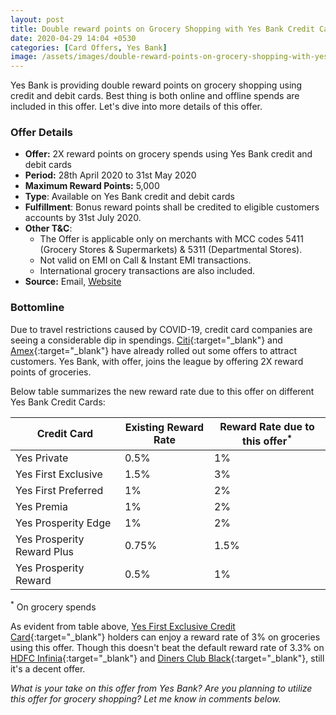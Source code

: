 ```yaml
---
layout: post
title: Double reward points on Grocery Shopping with Yes Bank Credit Cards
date: 2020-04-29 14:04 +0530
categories: [Card Offers, Yes Bank]
image: /assets/images/double-reward-points-on-grocery-shopping-with-yes-bank-credit-cards.jpg
---
```


Yes Bank is providing double reward points on grocery shopping using credit and debit cards. Best thing is both online and offline spends are included in this offer. Let's dive into more details of this offer.

### Offer Details

- **Offer:** 2X reward points on grocery spends using Yes Bank credit and debit cards
- **Period:** 28th April 2020 to 31st May 2020
- **Maximum Reward Points:** 5,000
- **Type**: Available on Yes Bank credit and debit cards
- **Fulfillment**: Bonus reward points shall be credited to eligible customers accounts by 31st July 2020.
- **Other T&C**:
  - The Offer is applicable only on merchants with MCC codes 5411 (Grocery Stores & Supermarkets) & 5311 (Departmental Stores).
  - Not valid on EMI on Call & Instant EMI transactions.
  - International grocery transactions are also included.
- **Source:** Email, [Website](https://www.yesbank.in/pdf/twice_reward_points_on_grocery_with_yesbank_dc_and_cc_pdf)

### Bottomline

Due to travel restrictions caused by COVID-19, credit card companies are seeing a considerable dip in spendings. [Citi](/citi-credit-cards-offer-2-months-extra-on-tata-sky/){:target="\_blank"} and [Amex](/amex-double-rewards-offer-2x-points-2x-value-on-amex-platinum-card/){:target="\_blank"} have already rolled out some offers to attract customers. Yes Bank, with offer, joins the league by offering 2X reward points of groceries.

Below table summarizes the new reward rate due to this offer on different Yes Bank Credit Cards:

<table class="table" style="display: block;overflow-x: auto;">
<thead class="thead-dark">
<tr>
 <th scope="col"> Credit Card</th>
 <th scope="col"> Existing Reward Rate</th>
 <th scope="col"> Reward Rate due to this offer<sup>*</sup></th>
</tr>
</thead>
<tbody>
<tr>
 <td> Yes Private </td>
 <td> 0.5% </td>
 <td> 1% </td>
</tr>
<tr>
 <td> Yes First Exclusive </td>
 <td> 1.5% </td>
 <td> 3% </td>
</tr>
<tr>
 <td> Yes First Preferred </td>
 <td> 1% </td>
 <td> 2% </td>
</tr>
<tr>
 <td> Yes Premia </td>
 <td> 1% </td>
 <td> 2% </td>
</tr>
<tr>
 <td> Yes Prosperity Edge </td>
 <td> 1% </td>
 <td> 2% </td>
</tr>
<tr>
 <td> Yes Prosperity Reward Plus </td>
 <td> 0.75% </td>
 <td> 1.5% </td>
</tr>
<tr>
 <td> Yes Prosperity Reward </td>
 <td> 0.5% </td>
 <td> 1% </td>
</tr>
</tbody>
</table>
<sup>*</sup> On grocery spends

As evident from table above, [Yes First Exclusive Credit Card](/yes-first-exclusive-credit-card-review/){:target="\_blank"} holders can enjoy a reward rate of 3% on groceries using this offer. Though this doesn't beat the default reward rate of 3.3% on [HDFC Infinia](/hdfc-bank-infinia-credit-card-review/){:target="\_blank"} and [Diners Club Black](/hdfc-diners-club-black-credit-card-review/){:target="\_blank"}, still it's a decent offer.

_What is your take on this offer from Yes Bank? Are you planning to utilize this offer for grocery shopping? Let me know in comments below._

